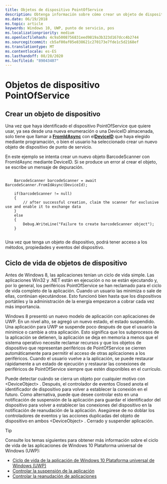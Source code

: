 ```yaml
---
title: Objetos de dispositivo PointOfService
description: Obtenga información sobre cómo crear un objeto de dispositivo PointOfService y obtener información sobre el ciclo de vida de objetos de dispositivo en el modelo de aplicación Plataforma universal de Windows (UWP).
ms.date: 06/19/2018
ms.topic: article
keywords: Windows 10, UWP, punto de servicio, pos
ms.localizationpriority: medium
ms.openlocfilehash: 4c9a5008756831eed9819a3b323d167dcc4b2744
ms.sourcegitcommit: cb5af00af05e838621c270173e7fde1c5d2168ef
ms.translationtype: MT
ms.contentlocale: es-ES
ms.lasthandoff: 08/28/2020
ms.locfileid: "89043407"
---
```

# <a name="pointofservice-device-objects"></a>Objetos de dispositivo PointOfService

## <a name="creating-a-device-object"></a>Crear un objeto de dispositivo

Una vez que haya identificado el dispositivo PointOfService que quiere usar, ya sea desde una nueva enumeración o una DeviceID almacenada, solo tiene que llamar a [**FromIdAsync**](https://docs.microsoft.com/uwp/api/windows.devices.pointofservice.barcodescanner.fromidasync) con el[**DeviceID**](https://docs.microsoft.com/uwp/api/windows.devices.enumeration.deviceinformation.id) que haya elegido mediante programación, o bien el usuario ha seleccionado crear un nuevo objeto de dispositivo de punto de servicio.

En este ejemplo se intenta crear un nuevo objeto BarcodeScanner con FromIdAsync mediante DeviceID. Si se produce un error al crear el objeto, se escribe un mensaje de depuración.

```Csharp

    BarcodeScanner barcodeScanner = await BarcodeScanner.FromIdAsync(DeviceId);

    if(barcodeScanner != null)
    {
        // after successful creation, claim the scanner for exclusive use and enable it to exchange data
    }
    else
    {
        Debug.WriteLine("Failure to create barcodeScanner object");
    }
    
```

Una vez que tenga un objeto de dispositivo, podrá tener acceso a los métodos, propiedades y eventos del dispositivo.  

## <a name="device-object-lifecycle"></a>Ciclo de vida de objetos de dispositivo

Antes de Windows 8, las aplicaciones tenían un ciclo de vida simple. Las aplicaciones Win32 y .NET están en ejecución o no se están ejecutando y, por lo general, los periféricos PointOfService se han reclamado para el ciclo de vida completo de la aplicación. Cuando un usuario las minimiza o sale de ellas, continúan ejecutándose. Esto funcionó bien hasta que los dispositivos portátiles y la administración de la energía empezaron a cobrar cada vez más importancia.

Windows 8 presentó un nuevo modelo de aplicación con aplicaciones de UWP. En un nivel alto, se agregó un nuevo estado, el estado suspendido. Una aplicación para UWP se suspende poco después de que el usuario la minimice o cambie a otra aplicación. Esto significa que los subprocesos de la aplicación se detienen, la aplicación se deja en memoria a menos que el sistema operativo necesite reclamar recursos y que los objetos de dispositivo que representan periféricos de PointOfService se cierren automáticamente para permitir el acceso de otras aplicaciones a los periféricos. Cuando el usuario vuelve a la aplicación, se puede restaurar rápidamente a un estado de ejecución y restaurar las conexiones de periféricos de PointOfService siempre que estén disponibles en el currículo.

Puede detectar cuándo se cierra un objeto por cualquier motivo con \<DeviceObject\> . Después, el controlador de eventos Closed anota el identificador de dispositivo para volver a establecer la conexión en el futuro.   Como alternativa, puede que desee controlar esto en una notificación de suspensión de la aplicación para guardar el identificador del dispositivo para volver a establecer las conexiones del dispositivo en la notificación de reanudación de la aplicación.  Asegúrese de no doblar los controladores de eventos y las acciones duplicadas del objeto de dispositivo en ambos \<DeviceObject\> . Cerrado y suspender aplicación.

> [!TIP]
> Consulte los temas siguientes para obtener más información sobre el ciclo de vida de las aplicaciones de Windows 10 Plataforma universal de Windows (UWP):
> - [Ciclo de vida de la aplicación de Windows 10 Plataforma universal de Windows (UWP)](../launch-resume/app-lifecycle.md)
> - [Controlar la suspensión de la aplicación](../launch-resume/suspend-an-app.md)
> - [Controlar la reanudación de aplicaciones](../launch-resume/resume-an-app.md)
